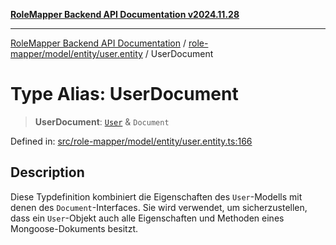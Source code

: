 [**RoleMapper Backend API Documentation v2024.11.28**](../../../../../README.md)

***

[RoleMapper Backend API Documentation](../../../../../modules.md) / [role-mapper/model/entity/user.entity](../README.md) / UserDocument

# Type Alias: UserDocument

> **UserDocument**: [`User`](../classes/User.md) & `Document`

Defined in: [src/role-mapper/model/entity/user.entity.ts:166](https://github.com/FlowCraft-AG/RoleMapper/blob/431ad1c9b0d708a278f2d2969907ccf8ac66ccc1/backend/src/role-mapper/model/entity/user.entity.ts#L166)

## Description

Diese Typdefinition kombiniert die Eigenschaften des `User`-Modells mit denen des `Document`-Interfaces.
Sie wird verwendet, um sicherzustellen, dass ein `User`-Objekt auch alle Eigenschaften und Methoden eines Mongoose-Dokuments besitzt.
